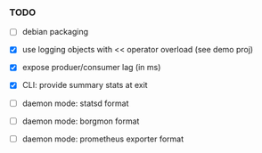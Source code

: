 ### TODO

- [ ] debian packaging
- [x] use logging objects with << operator overload (see demo proj)
- [x] expose produer/consumer lag (in ms)
- [x] CLI: provide summary stats at exit
- [ ] daemon mode: statsd format
- [ ] daemon mode: borgmon format
- [ ] daemon mode: prometheus exporter format

